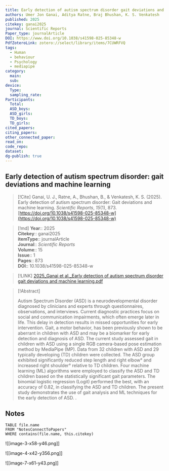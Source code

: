 ```yaml
---
title: Early detection of autism spectrum disorder gait deviations and machine learning
authors: Umer Jon Ganai, Aditya Ratne, Braj Bhushan, K. S. Venkatesh
published: 2025
citekey: ganai2025
journal: Scientific Reports
Paper_type: journalArticle
DOI: https://www.doi.org/10.1038/s41598-025-85348-w
PdfZoteroLink: zotero://select/library/items/7CUWRFVQ
tags:
  - Human
  - behaviour
  - Psychology
  - mediapipe
category:
  main: 
  sub: 
device:
  Type: 
  sampling_rate: 
Participants:
  Total: 
  ASD_boys: 
  ASD_girls: 
  TD_boys: 
  TD_girls: 
cited_papers: 
citing_papers: 
other_connected_paper: 
read_on: 
code_repo: 
dataset: 
dg-publish: true
---
```


## Early detection of autism spectrum disorder: gait deviations and machine learning

> [!Cite]
> Ganai, U. J., Ratne, A., Bhushan, B., & Venkatesh, K. S. (2025). Early detection of autism spectrum disorder: Gait deviations and machine learning. _Scientific Reports_, _15_(1), 873. [https://doi.org/10.1038/s41598-025-85348-w](https://doi.org/10.1038/s41598-025-85348-w)


>[!md]
> **Year**:: 2025   
> **Citekey**:: ganai2025  
> **itemType**:: journalArticle  
> **Journal**:: *Scientific Reports*  
> **Volume**:: 15  
> **Issue**:: 1   
> **Pages**:: 873  
> **DOI**:: 10.1038/s41598-025-85348-w    

> [!LINK] 
> [2025_Ganai et al._Early detection of autism spectrum disorder gait deviations and machine learning.pdf](zotero://select/library/items/7CUWRFVQ)

> [!Abstract]
>
> Autism Spectrum Disorder (ASD) is a neurodevelopmental disorder diagnosed by clinicians and experts through questionnaires, observations, and interviews. Current diagnostic practices focus on social and communication impairments, which often emerge later in life. This delay in detection results in missed opportunities for early intervention. Gait, a motor behavior, has been previously shown to be aberrant in children with ASD and may be a biomarker for early detection and diagnosis of ASD. The current study assessed gait in children with ASD using a single RGB camera-based pose estimation method by MediaPipe (MP). Data from 32 children with ASD and 29 typically developing (TD) children were collected. The ASD group exhibited significantly reduced step length and right elbow° and increased right shoulder° relative to TD children. Four machine learning (ML) algorithms were employed to classify the ASD and TD children based on the statistically significant gait parameters. The binomial logistic regression (Logit) performed the best, with an accuracy of 0.82, in classifying the ASD and TD children. The present study demonstrates the use of gait analysis and ML techniques for the early detection of ASD.
>.
> 
## Notes

```dataview 
TABLE file.name 
FROM "NotesConnectToPapers" 
WHERE contains(file.name, this.citekey)
```


![[image-3-x58-y46.png]]

![[image-4-x42-y356.png]]

![[image-7-x61-y43.png]]